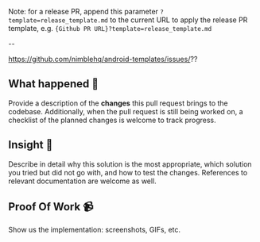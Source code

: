 Note: for a release PR, append this parameter `?template=release_template.md` to the current URL to apply the release PR template, e.g. `{Github PR URL}?template=release_template.md`

--

https://github.com/nimblehq/android-templates/issues/??

## What happened 👀

Provide a description of the **changes** this pull request brings to the codebase. Additionally, when the pull request is still being worked on, a checklist of the planned changes is welcome to track progress.

## Insight 📝

Describe in detail why this solution is the most appropriate, which solution you tried but did not go with, and how to test the changes. References to relevant documentation are welcome as well.

## Proof Of Work 📹

Show us the implementation: screenshots, GIFs, etc.
